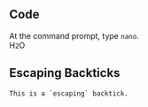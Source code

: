 ## Code

At the command prompt,
type `nano`.  
H`2`O

## Escaping Backticks
``This is a `escaping` backtick.``

